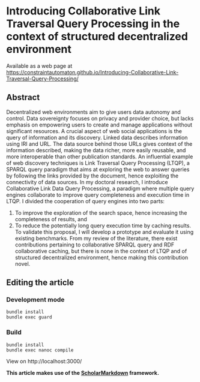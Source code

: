 # Introducing Collaborative Link Traversal Query Processing in the context of structured decentralized environment
Available as a web page at https://constraintautomaton.github.io/Introducing-Collaborative-Link-Traversal-Query-Processing/
## Abstract

<!-- Context -->
Decentralized web environments aim to give users data autonomy and control.
Data sovereignty focuses on privacy and provider choice, but lacks emphasis on empowering users to create and manage applications without significant resources.
A crucial aspect of web social applications is the query of information and its discovery.
Linked data describes information using IRI and URL.
The data source behind those URLs gives context of the information described, making the data richer, 
more easily reusable, and more interoperable than other publication standards.
An influential example of web discovery techniques is Link Traversal Query Processing (LTQP),
a SPARQL query paradigm that aims at exploring the web to answer queries by following the links provided by the document,
hence exploiting the connectivity of data sources.
In my doctoral research, I introduce Collaborative Link Data Query Processing, a paradigm where multiple query engines collaborate to improve query completeness and execution time in LTQP.
I divided the cooperation of query engines into two parts:
1) To improve the exploration of the search space, hence increasing the completeness of results, and
2) To reduce the potentially long query execution time by caching results.
To validate this proposal, I will develop a prototype and evaluate it using existing benchmarks.
From my review of the literature, there exist contributions pertaining to collaborative SPARQL query and RDF collaborative caching,
but there is none in the context of LTQP and of structured decentralized environment, hence making this contribution novel.

## Editing the article
### Development mode
```
bundle install
bundle exec guard
```

### Build
```
bundle install
bundle exec nanoc compile
```

View on http://localhost:3000/

**This article makes use of the [ScholarMarkdown](https://github.com/rubensworks/ScholarMarkdown/) framework.**
